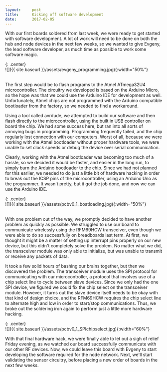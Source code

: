 ```yaml
---
layout:     post
title:      Kicking off software development
date:       2017-02-05
---
```


With our first boards soldered from last week, we were ready to get started with software development. A lot of work will need to be done on both the hub and node devices in the next few weeks, so we wanted to give Evgeny, the lead software developer, as much time as possible to work some software magic.

{: .center}
<br>
![]({{ site.baseurl }}/assets/evgeny_programming.jpg){:width="50%"}
<br><br>

The first step would be to flash programs to the Atmel ATmega32U4 microcontroller. The circuitry we developed is based on the Arduino Micro, so the hope was that we could use the Arduino IDE for development as well. Unfortunately, Atmel chips are not programmed with the Arduino compatible bootloader from the factory, so we needed to find a workaround.

Using a tool called avrdude, we attempted to build our software and then flash directly to the microcontroller, using the built in USB controller on board the chip. We had some success here, but ran into all sorts of annoying bugs in programming. Programming frequently failed, and the chip regularly lost connection with our computers. Worst of all, because we were working with the Atmel bootloader without proper hardware tools, we were unable to set clock speeds or debug the device over serial communication. 

Clearly, working with the Atmel bootloader was becoming too much of a hassle, so we decided it would be faster, and easier in the long run, to simply burn the Arduino bootloader to the chip. Since we had not planned for this earlier, we needed to do just a little bit of hardware hacking in order to break out the ICSP pins of the microcontroller, using an Arduino Uno as the programmer. It wasn't pretty, but it got the job done, and now we can use the Arduino IDE.

{: .center}
<br>
![]({{ site.baseurl }}/assets/pcbv0_1_boatloading.jpg){:width="50%"}
<br><br>

With one problem out of the way, we promptly decided to have another problem as quickly as possible. We struggled to use our board to communicate wirelessly using the RFM69HCW transceiver, even though we were able to do so successfully on breadboards last term. At first, we thought it might be a matter of setting up interrupt pins properly on our new device, but this didn't completely solve the problem. No matter what we did, the transceiver module was only able to initialize, but was unable to transmit or receive any packets of data.

It took a few solid hours of bashing our brains together, but then we discovered the problem. The transceiver module uses the SPI protocol for communicating with our microcontroller, a protocol that involves use of a chip select line to cycle between slave devices. Since we only had the one SPI device, we figured we could fix the chip select on the transceiver module. However, it turns out the slave device itself needs to be okay with that kind of design choice, and the RFM69HCW requires the chip select line to alternate high and low in order to start/stop communications. Thus, we broke out the soldering iron again to perform just a little more hardware hacking.

{: .center}
<br>
![]({{ site.baseurl }}/assets/pcbv0_1_SPIchipselect.jpg){:width="60%"}

With that final hardware hack, we were finally able to let out a sigh of relief Friday evening, as we watched our board successfully communicate with our other RF devices. Now, we could leave this board with Evgeny to start developing the software required for the node network. Next, we'll start validating the sensor circuitry, before placing a new order of boards in the next few weeks. 


